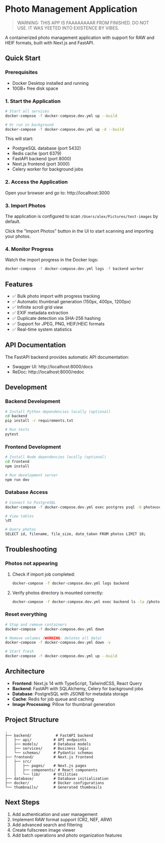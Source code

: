 # Photo Management Application

> WARNING: THIS APP IS FAAAAAAAAR FROM FINISHED. DO NOT USE. IT WAS YEETED INTO EXISTENCE BY VIBES.

A containerized photo management application with support for RAW and HEIF formats, built with Next.js and FastAPI.

## Quick Start

### Prerequisites
- Docker Desktop installed and running
- 10GB+ free disk space

### 1. Start the Application

```bash
# Start all services
docker-compose -f docker-compose.dev.yml up --build

# Or run in background
docker-compose -f docker-compose.dev.yml up -d --build
```

This will start:
- PostgreSQL database (port 5432)
- Redis cache (port 6379)
- FastAPI backend (port 8000)
- Next.js frontend (port 3000)
- Celery worker for background jobs

### 2. Access the Application

Open your browser and go to: http://localhost:3000

### 3. Import Photos

The application is configured to scan `/Users/alex/Pictures/test-images` by default.

Click the "Import Photos" button in the UI to start scanning and importing your photos.

### 4. Monitor Progress

Watch the import progress in the Docker logs:
```bash
docker-compose -f docker-compose.dev.yml logs -f backend worker
```

## Features

- ✅ Bulk photo import with progress tracking
- ✅ Automatic thumbnail generation (150px, 400px, 1200px)
- ✅ Infinite scroll grid view
- ✅ EXIF metadata extraction
- ✅ Duplicate detection via SHA-256 hashing
- ✅ Support for JPEG, PNG, HEIF/HEIC formats
- ✅ Real-time system statistics

## API Documentation

The FastAPI backend provides automatic API documentation:
- Swagger UI: http://localhost:8000/docs
- ReDoc: http://localhost:8000/redoc

## Development

### Backend Development
```bash
# Install Python dependencies locally (optional)
cd backend
pip install -r requirements.txt

# Run tests
pytest
```

### Frontend Development
```bash
# Install Node dependencies locally (optional)
cd frontend
npm install

# Run development server
npm run dev
```

### Database Access
```bash
# Connect to PostgreSQL
docker-compose -f docker-compose.dev.yml exec postgres psql -U photouser -d photos

# View tables
\dt

# Query photos
SELECT id, filename, file_size, date_taken FROM photos LIMIT 10;
```

## Troubleshooting

### Photos not appearing
1. Check if import job completed:
   ```bash
   docker-compose -f docker-compose.dev.yml logs backend
   ```

2. Verify photos directory is mounted correctly:
   ```bash
   docker-compose -f docker-compose.dev.yml exec backend ls -la /photos
   ```

### Reset everything
```bash
# Stop and remove containers
docker-compose -f docker-compose.dev.yml down

# Remove volumes (WARNING: deletes all data)
docker-compose -f docker-compose.dev.yml down -v

# Start fresh
docker-compose -f docker-compose.dev.yml up --build
```

## Architecture

- **Frontend**: Next.js 14 with TypeScript, TailwindCSS, React Query
- **Backend**: FastAPI with SQLAlchemy, Celery for background jobs
- **Database**: PostgreSQL with JSONB for metadata storage
- **Cache**: Redis for job queue and caching
- **Image Processing**: Pillow for thumbnail generation

## Project Structure
```
.
├── backend/           # FastAPI backend
│   ├── api/          # API endpoints
│   ├── models/       # Database models
│   ├── services/     # Business logic
│   └── schemas/      # Pydantic schemas
├── frontend/         # Next.js frontend
│   ├── src/
│   │   ├── pages/    # Next.js pages
│   │   ├── components/ # React components
│   │   └── lib/      # Utilities
├── database/         # Database initialization
├── docker/           # Docker configurations
└── thumbnails/       # Generated thumbnails
```

## Next Steps

1. Add authentication and user management
2. Implement RAW format support (CR2, NEF, ARW)
3. Add advanced search and filtering
4. Create fullscreen image viewer
5. Add batch operations and photo organization features
